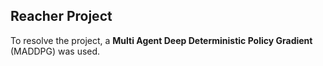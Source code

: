 ## Reacher Project

To resolve the project, a **Multi Agent Deep Deterministic Policy Gradient** (MADDPG) was used.
